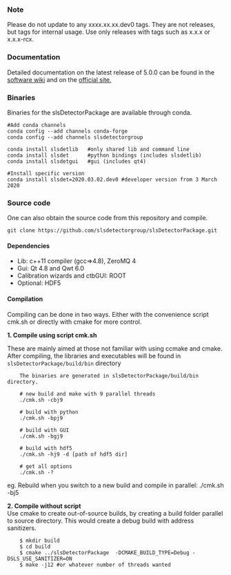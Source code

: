 ### Note

Please do not update to any xxxx.xx.xx.dev0 tags. They are not releases, but tags for internal usage.
Use only releases with tags such as x.x.x or x.x.x-rcx.

### Documentation
Detailed documentation on the latest release of 5.0.0 can be found in the [software wiki](https://slsdetectorgroup.github.io/devdoc/index.html) and on the [official site.](https://www.psi.ch/en/detectors/software)

### Binaries
Binaries for the slsDetectorPackage are available through conda. 
```
#Add conda channels
conda config --add channels conda-forge
conda config --add channels slsdetectorgroup

conda install slsdetlib   #only shared lib and command line
conda install slsdet      #python bindings (includes slsdetlib)
conda install slsdetgui   #gui (includes qt4)

#Install specific version
conda install slsdet=2020.03.02.dev0 #developer version from 3 March 2020

```

### Source code
One can also obtain the source code from this repository and compile.
```
git clone https://github.com/slsdetectorgroup/slsDetectorPackage.git

```
#### Dependencies 
* Lib: c++11 compiler (gcc=>4.8), ZeroMQ 4
* Gui: Qt 4.8 and Qwt 6.0
* Calibration wizards and ctbGUI: ROOT
* Optional: HDF5


#### Compilation 

Compiling can be done in two ways. Either with the convenience script
cmk.sh or directly with cmake for more control.

**1. Compile using script cmk.sh**<br>

These are mainly aimed at those not familiar with using ccmake and cmake. After compiling, the libraries and executables will be found in `slsDetectorPackage/build/bin` directory<br>
```
    The binaries are generated in slsDetectorPackage/build/bin directory.

    # new build and make with 9 parallel threads
    ./cmk.sh -cbj9

    # build with python
    ./cmk.sh -bpj9

    # build with GUI
    ./cmk.sh -bgj9

    # build with hdf5
    ./cmk.sh -hj9 -d [path of hdf5 dir]

    # get all options
    ./cmk.sh -?
```
  
eg. Rebuild when you switch to a new build and compile in parallel:
./cmk.sh -bj5

**2. Compile without script**<br>
Use cmake to create out-of-source builds, by creating a build folder parallel to source directory. This would create a debug build with address sanitizers.
```
    $ mkdir build
    $ cd build
    $ cmake ../slsDetectorPackage  -DCMAKE_BUILD_TYPE=Debug -DSLS_USE_SANITIZER=ON
    $ make -j12 #or whatever number of threads wanted
```
